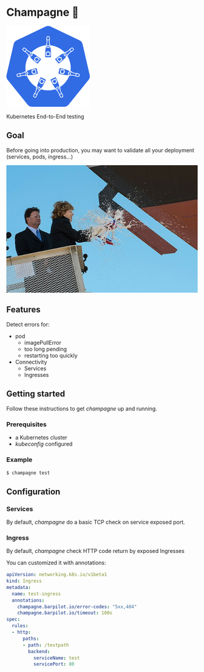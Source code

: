 # Champagne 🍾

![logo](img/logo_small.png)

Kubernetes End-to-End testing

## Goal

Before going into production, you may want to validate all your deployment (services, pods, ingress…)

![christening](img/christening.jpg)

## Features

Detect errors for:

- pod
  - imagePullError
  - too long pending
  - restarting too quickly
- Connectivity
  - Services
  - Ingresses

## Getting started

Follow these instructions to get _champagne_ up and running.

### Prerequisites

- a Kubernetes cluster
- _kubeconfig_ configured

### Example

```
$ champagne test
```

## Configuration

### Services

By default, _champagne_ do a basic TCP check on service exposed port.

### Ingress

By default, _champagne_ check HTTP code return by exposed Ingresses

You can customized it with annotations:

```yaml
apiVersion: networking.k8s.io/v1beta1
kind: Ingress
metadata:
  name: test-ingress
  annotations:
    champagne.barpilot.io/error-codes: "5xx,404"
    champagne.barpilot.io/timeout: 100s
spec:
  rules:
  - http:
      paths:
      - path: /testpath
        backend:
          serviceName: test
          servicePort: 80
```
